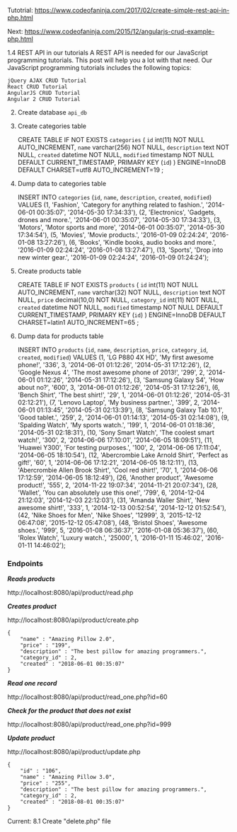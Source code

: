 Tutotrial:
https://www.codeofaninja.com/2017/02/create-simple-rest-api-in-php.html

Next: https://www.codeofaninja.com/2015/12/angularjs-crud-example-php.html

1.4 REST API in our tutorials
A REST API is needed for our JavaScript programming tutorials. This post will help you a lot with that need. Our JavaScript programming tutorials includes the following topics:

	jQuery AJAX CRUD Tutorial
	React CRUD Tutorial
	AngularJS CRUD Tutorial
	Angular 2 CRUD Tutorial


2) Create database `api_db`

2) Create categories table

	CREATE TABLE IF NOT EXISTS `categories` (
	  `id` int(11) NOT NULL AUTO_INCREMENT,
	  `name` varchar(256) NOT NULL,
	  `description` text NOT NULL,
	  `created` datetime NOT NULL,
	  `modified` timestamp NOT NULL DEFAULT CURRENT_TIMESTAMP,
	  PRIMARY KEY (`id`)
	) ENGINE=InnoDB  DEFAULT CHARSET=utf8 AUTO_INCREMENT=19 ;

3) Dump data to categories table

	INSERT INTO `categories` (`id`, `name`, `description`, `created`, `modified`) VALUES
	(1, 'Fashion', 'Category for anything related to fashion.', '2014-06-01 00:35:07', '2014-05-30 17:34:33'),
	(2, 'Electronics', 'Gadgets, drones and more.', '2014-06-01 00:35:07', '2014-05-30 17:34:33'),
	(3, 'Motors', 'Motor sports and more', '2014-06-01 00:35:07', '2014-05-30 17:34:54'),
	(5, 'Movies', 'Movie products.', '2016-01-09 02:24:24', '2016-01-08 13:27:26'),
	(6, 'Books', 'Kindle books, audio books and more.', '2016-01-09 02:24:24', '2016-01-08 13:27:47'),
	(13, 'Sports', 'Drop into new winter gear.', '2016-01-09 02:24:24', '2016-01-09 01:24:24');

4) Create products table

	CREATE TABLE IF NOT EXISTS `products` (
	  `id` int(11) NOT NULL AUTO_INCREMENT,
	  `name` varchar(32) NOT NULL,
	  `description` text NOT NULL,
	  `price` decimal(10,0) NOT NULL,
	  `category_id` int(11) NOT NULL,
	  `created` datetime NOT NULL,
	  `modified` timestamp NOT NULL DEFAULT CURRENT_TIMESTAMP,
	  PRIMARY KEY (`id`)
	) ENGINE=InnoDB  DEFAULT CHARSET=latin1 AUTO_INCREMENT=65 ;

5) Dump data for products table

	INSERT INTO `products` (`id`, `name`, `description`, `price`, `category_id`, `created`, `modified`) VALUES
	(1, 'LG P880 4X HD', 'My first awesome phone!', '336', 3, '2014-06-01 01:12:26', '2014-05-31 17:12:26'),
	(2, 'Google Nexus 4', 'The most awesome phone of 2013!', '299', 2, '2014-06-01 01:12:26', '2014-05-31 17:12:26'),
	(3, 'Samsung Galaxy S4', 'How about no?', '600', 3, '2014-06-01 01:12:26', '2014-05-31 17:12:26'),
	(6, 'Bench Shirt', 'The best shirt!', '29', 1, '2014-06-01 01:12:26', '2014-05-31 02:12:21'),
	(7, 'Lenovo Laptop', 'My business partner.', '399', 2, '2014-06-01 01:13:45', '2014-05-31 02:13:39'),
	(8, 'Samsung Galaxy Tab 10.1', 'Good tablet.', '259', 2, '2014-06-01 01:14:13', '2014-05-31 02:14:08'),
	(9, 'Spalding Watch', 'My sports watch.', '199', 1, '2014-06-01 01:18:36', '2014-05-31 02:18:31'),
	(10, 'Sony Smart Watch', 'The coolest smart watch!', '300', 2, '2014-06-06 17:10:01', '2014-06-05 18:09:51'),
	(11, 'Huawei Y300', 'For testing purposes.', '100', 2, '2014-06-06 17:11:04', '2014-06-05 18:10:54'),
	(12, 'Abercrombie Lake Arnold Shirt', 'Perfect as gift!', '60', 1, '2014-06-06 17:12:21', '2014-06-05 18:12:11'),
	(13, 'Abercrombie Allen Brook Shirt', 'Cool red shirt!', '70', 1, '2014-06-06 17:12:59', '2014-06-05 18:12:49'),
	(26, 'Another product', 'Awesome product!', '555', 2, '2014-11-22 19:07:34', '2014-11-21 20:07:34'),
	(28, 'Wallet', 'You can absolutely use this one!', '799', 6, '2014-12-04 21:12:03', '2014-12-03 22:12:03'),
	(31, 'Amanda Waller Shirt', 'New awesome shirt!', '333', 1, '2014-12-13 00:52:54', '2014-12-12 01:52:54'),
	(42, 'Nike Shoes for Men', 'Nike Shoes', '12999', 3, '2015-12-12 06:47:08', '2015-12-12 05:47:08'),
	(48, 'Bristol Shoes', 'Awesome shoes.', '999', 5, '2016-01-08 06:36:37', '2016-01-08 05:36:37'),
	(60, 'Rolex Watch', 'Luxury watch.', '25000', 1, '2016-01-11 15:46:02', '2016-01-11 14:46:02');


### Endpoints

***Reads products***

http://localhost:8080/api/product/read.php

***Creates product***

http://localhost:8080/api/product/create.php
	
	{
	    "name" : "Amazing Pillow 2.0",
	    "price" : "199",
	    "description" : "The best pillow for amazing programmers.",
	    "category_id" : 2,
	    "created" : "2018-06-01 00:35:07"
	}

***Read one record***

http://localhost:8080/api/product/read_one.php?id=60

***Check for the product that does not exist***

http://localhost:8080/api/product/read_one.php?id=999

***Update product***

http://localhost:8080/api/product/update.php

	{
	    "id" : "106",
	    "name" : "Amazing Pillow 3.0",
	    "price" : "255",
	    "description" : "The best pillow for amazing programmers.",
	    "category_id" : 2,
	    "created" : "2018-08-01 00:35:07"
	}



Current:
8.1 Create "delete.php" file








